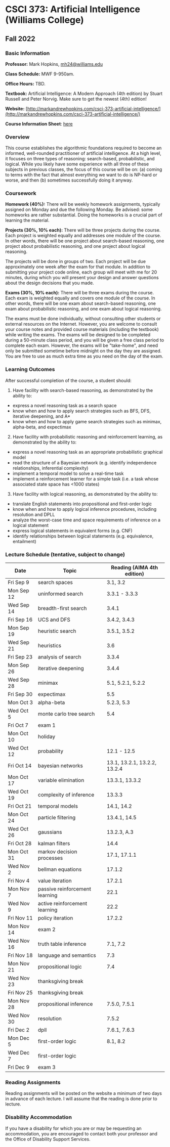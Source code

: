 # CSCI 373: Artificial Intelligence (Williams College)
## Fall 2022


### Basic Information

**Professor:** Mark Hopkins, mh24@williams.edu

**Class Schedule:** MWF 9-950am.

**Office Hours:** TBD.

**Textbook:** Artificial Intelligence: A Modern Approach (4th edition) by 
Stuart Russell and Peter Norvig. Make sure to get the newest (4th) edition! 

**Website:** [http://markandrewhopkins.com/csci-373-artificial-intelligence/](http://markandrewhopkins.com/csci-373-artificial-intelligence/)

**Course Information Sheet**:  [here](https://docs.google.com/document/d/1umo-FwRfV2CT3SBygofSQ59Obb-n7zAU5SH1Zr4T8PQ/edit?usp=sharing)

### Overview

This course establishes the algorithmic foundations required to become an informed, 
well-rounded practitioner of artificial intelligence. At a high level, it 
focuses on three types of reasoning: search-based, probabilistic, and logical. 
While you likely have some experience with all three of these subjects in previous
classes, the focus of this course will be on: (a) coming to terms with the
fact that almost everything we want to do is NP-hard or worse, and
then (b) sometimes successfully doing it anyway.


### Coursework

**Homework (40%):** There will be weekly homework assignments, typically assigned on Monday
and due the following Monday. Be advised: some homeworks are rather substantial. Doing
the homeworks is a crucial part of learning the material.

**Projects (30%, 10% each):** There will be three projects during the course. Each project is
weighted equally and addresses one module of the course. In other words, there will be one
project about search-based reasoning, one project about probabilistic reasoning, and one
project about logical reasoning. 

The projects will be done in groups of two. Each project will be due approximately one week 
after the exam for that module. In addition to submitting your project code online, each group 
will meet with me for 20 minutes, during which you will present your design and answer
questions about the design decisions that you made.

**Exams (30%, 10% each):** There will be three exams during the course. Each exam is weighted
equally and covers one module of the course. In other words, there will be one exam about 
search-based reasoning, one exam about probabilistic reasoning, and one exam about logical
reasoning.

The exams must be done individually, without consulting other students or external resources
on the Internet. However, you are welcome to consult your course notes and provided course
materials (including the textbook) while writing the exams. The exams will be designed to
be completed during a 50-minute class period, and you will be given a free class
period to complete each exam. However, the exams will be "take-home", and need only be submitted
sometime before midnight on the day they are assigned. You are free to use as much extra time 
as you need on the day of the exam.


### Learning Outcomes

After successful completion of the course, a student should:

1. Have facility with search-based reasoning, as demonstrated by the ability to:
  - express a novel reasoning task as a search space
  - know when and how to apply search strategies such as BFS, DFS, iterative deepening, and A*
  - know when and how to apply game search strategies such as minimax, alpha-beta, and expectimax
2. Have facility with probabilistic reasoning and reinforcement learning, as demonstrated by the ability to:
  - express a novel reasoning task as an appropriate probabilistic graphical model
  - read the structure of a Bayesian network (e.g. identify independence relationships, inferential complexity)
  - implement a temporal model to solve a real-time task
  - implement a reinforcement learner for a simple task (i.e. a task whose associated state space has <1000 states)
3. Have facility with logical reasoning, as demonstrated by the ability to:
  - translate English statements into propositional and first-order logic
  - know when and how to apply logical inference procedures, including resolution and DPLL
  - analyze the worst-case time and space requirements of inference on a logical statement
  - express logical statements in equivalent forms (e.g. CNF)
  - identify relationships between logical statements (e.g. equivalence, entailment)


### Lecture Schedule (tentative, subject to change)

| Date         | Topic                          | Reading (AIMA 4th edition)         |
| ------------ | ---------------------------    | ---------------------------------- |
| Fri Sep 9    | search spaces                  | 3.1, 3.2                           |
| Mon Sep 12   | uninformed search              | 3.3.1 - 3.3.3                      |
| Wed Sep 14   | breadth-first search           | 3.4.1                              |
| Fri Sep 16   | UCS and DFS                    | 3.4.2, 3.4.3                       |
| Mon Sep 19   | heuristic search               | 3.5.1, 3.5.2                       |
| Wed Sep 21   | heuristics                     | 3.6                                |
| Fri Sep 23   | analysis of search             | 3.3.4                              |
| Mon Sep 26   | iterative deepening            | 3.4.4                              |
| Wed Sep 28   | minimax                        | 5.1, 5.2.1, 5.2.2                  |
| Fri Sep 30   | expectimax                     | 5.5                                |
| Mon Oct 3    | alpha-beta                     | 5.2.3, 5.3                         |
| Wed Oct 5    | monte carlo tree search        | 5.4                                |
| Fri Oct 7    | exam 1                         |                                    |
| Mon Oct 10   | holiday                        |                                    |
| Wed Oct 12   | probability                    | 12.1 - 12.5                        |
| Fri Oct 14   | bayesian networks              | 13.1, 13.2.1, 13.2.2, 13.2.4       |
| Mon Oct 17   | variable elimination           | 13.3.1, 13.3.2                     |
| Wed Oct 19   | complexity of inference        | 13.3.3                             |
| Fri Oct 21   | temporal models                | 14.1, 14.2                         |
| Mon Oct 24   | particle filtering             | 13.4.1, 14.5                       |
| Wed Oct 26   | gaussians                      | 13.2.3, A.3                        |
| Fri Oct 28   | kalman filters                 | 14.4                               |
| Mon Oct 31   | markov decision processes      | 17.1, 17.1.1                       |
| Wed Nov 2    | bellman equations              | 17.1.2                             |
| Fri Nov 4    | value iteration                | 17.2.1                             |
| Mon Nov 7    | passive reinforcement learning | 22.1                               |                                    |
| Wed Nov 9    | active reinforcement learning  | 22.2                               |
| Fri Nov 11   | policy iteration               | 17.2.2                             |
| Mon Nov 14   | exam 2                         |                                    |                                    |
| Wed Nov 16   | truth table inference          | 7.1, 7.2                           |
| Fri Nov 18   | language and semantics         | 7.3                                |
| Mon Nov 21   | propositional logic            | 7.4                                |                                    |
| Wed Nov 23   | thanksgiving break             |                                    |
| Fri Nov 25   | thanksgiving break             |                                    |
| Mon Nov 28   | propositional inference        | 7.5.0, 7.5.1                       |                                    |
| Wed Nov 30   | resolution                     | 7.5.2                              |
| Fri Dec 2    | dpll                           | 7.6.1, 7.6.3                       |
| Mon Dec 5    | first-order logic              | 8.1, 8.2                           |                                    |
| Wed Dec 7    | first-order logic              |                                    |
| Fri Dec 9    | exam 3                         |                                    |


### Reading Assignments

Reading assignments will be posted on the website a minimum of two days 
in advance of each lecture. I will assume that the reading is done prior 
to lecture. 


### Disability Accommodation

If you have a disability for which you are or may be requesting an
accommodation, you are encouraged to contact both your professor and the
Office of Disability Support Services.

